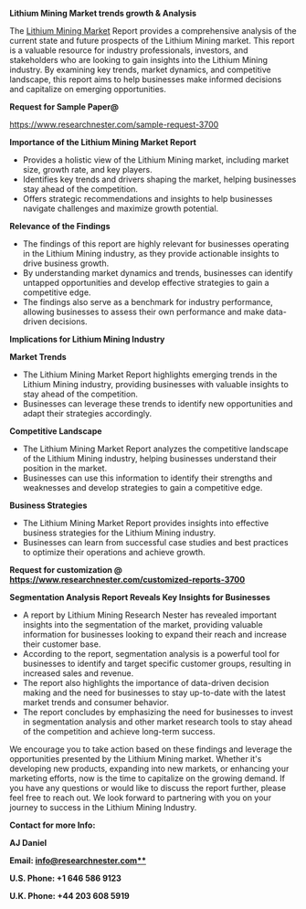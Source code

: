 ﻿<a name="_hlk168649135"></a><a name="_hlk167721000"></a><a name="_hlk169704084"></a>**Lithium Mining Market trends growth & Analysis**

The [Lithium Mining Market](https://www.researchnester.com/reports/lithium-mining-market/3700) Report provides a comprehensive analysis of the current state and future prospects of the Lithium Mining market. This report is a valuable resource for industry professionals, investors, and stakeholders who are looking to gain insights into the Lithium Mining industry. By examining key trends, market dynamics, and competitive landscape, this report aims to help businesses make informed decisions and capitalize on emerging opportunities.

**Request for Sample Paper@**

<https://www.researchnester.com/sample-request-3700>

**Importance of the Lithium Mining Market Report**

- Provides a holistic view of the Lithium Mining market, including market size, growth rate, and key players.
- Identifies key trends and drivers shaping the market, helping businesses stay ahead of the competition.
- Offers strategic recommendations and insights to help businesses navigate challenges and maximize growth potential.

**Relevance of the Findings**	

- The findings of this report are highly relevant for businesses operating in the Lithium Mining industry, as they provide actionable insights to drive business growth.
- By understanding market dynamics and trends, businesses can identify untapped opportunities and develop effective strategies to gain a competitive edge.
- The findings also serve as a benchmark for industry performance, allowing businesses to assess their own performance and make data-driven decisions.

**Implications for Lithium Mining  Industry**

**Market Trends**

- The Lithium Mining Market Report highlights emerging trends in the Lithium Mining industry, providing businesses with valuable insights to stay ahead of the competition.
- Businesses can leverage these trends to identify new opportunities and adapt their strategies accordingly.

**Competitive Landscape**

- The Lithium Mining Market Report analyzes the competitive landscape of the Lithium Mining industry, helping businesses understand their position in the market.
- Businesses can use this information to identify their strengths and weaknesses and develop strategies to gain a competitive edge.

**Business Strategies**

- The Lithium Mining Market Report provides insights into effective business strategies for the Lithium Mining industry.
- Businesses can learn from successful case studies and best practices to optimize their operations and achieve growth.

**Request for customization @ <https://www.researchnester.com/customized-reports-3700>**

**Segmentation Analysis Report Reveals Key Insights for Businesses**

- A report by Lithium Mining Research Nester has revealed important insights into the segmentation of the market, providing valuable information for businesses looking to expand their reach and increase their customer base.
- According to the report, segmentation analysis is a powerful tool for businesses to identify and target specific customer groups, resulting in increased sales and revenue.
- The report also highlights the importance of data-driven decision making and the need for businesses to stay up-to-date with the latest market trends and consumer behavior.
- The report concludes by emphasizing the need for businesses to invest in segmentation analysis and other market research tools to stay ahead of the competition and achieve long-term success.

We encourage you to take action based on these findings and leverage the opportunities presented by the Lithium Mining market. Whether it's developing new products, expanding into new markets, or enhancing your marketing efforts, now is the time to capitalize on the growing demand. If you have any questions or would like to discuss the report further, please feel free to reach out. We look forward to partnering with you on your journey to success in the Lithium Mining Industry.

**Contact for more Info:**

**AJ Daniel**

**Email: [info@researchnester.com**](mailto:info@researchnester.com "mailto:info@researchnester.com")**

**U.S. Phone: +1 646 586 9123**

**U.K. Phone: +44 203 608 5919**



